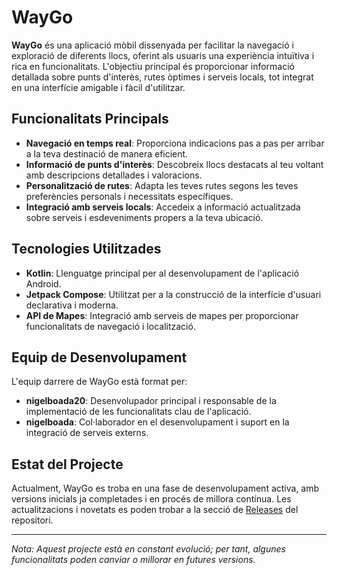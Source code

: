 # WayGo

**WayGo** és una aplicació mòbil dissenyada per facilitar la navegació i exploració de diferents llocs, oferint als usuaris una experiència intuïtiva i rica en funcionalitats. L'objectiu principal és proporcionar informació detallada sobre punts d'interès, rutes òptimes i serveis locals, tot integrat en una interfície amigable i fàcil d'utilitzar.

## Funcionalitats Principals

- **Navegació en temps real**: Proporciona indicacions pas a pas per arribar a la teva destinació de manera eficient.
- **Informació de punts d'interès**: Descobreix llocs destacats al teu voltant amb descripcions detallades i valoracions.
- **Personalització de rutes**: Adapta les teves rutes segons les teves preferències personals i necessitats específiques.
- **Integració amb serveis locals**: Accedeix a informació actualitzada sobre serveis i esdeveniments propers a la teva ubicació.

## Tecnologies Utilitzades

- **Kotlin**: Llenguatge principal per al desenvolupament de l'aplicació Android.
- **Jetpack Compose**: Utilitzat per a la construcció de la interfície d'usuari declarativa i moderna.
- **API de Mapes**: Integració amb serveis de mapes per proporcionar funcionalitats de navegació i localització.

## Equip de Desenvolupament

L'equip darrere de WayGo està format per:

- **nigelboada20**: Desenvolupador principal i responsable de la implementació de les funcionalitats clau de l'aplicació.
- **nigelboada**: Col·laborador en el desenvolupament i suport en la integració de serveis externs.

## Estat del Projecte

Actualment, WayGo es troba en una fase de desenvolupament activa, amb versions inicials ja completades i en procés de millora contínua. Les actualitzacions i novetats es poden trobar a la secció de [Releases](https://github.com/nigelboada/WayGo/releases) del repositori.

---

*Nota: Aquest projecte està en constant evolució; per tant, algunes funcionalitats poden canviar o millorar en futures versions.*
